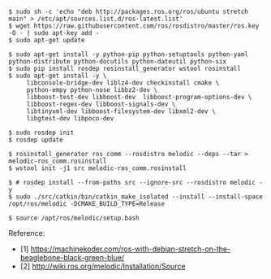 ```
$ sudo sh -c 'echo "deb http://packages.ros.org/ros/ubuntu stretch main" > /etc/apt/sources.list.d/ros-latest.list'
$ wget https://raw.githubusercontent.com/ros/rosdistro/master/ros.key  -O - | sudo apt-key add -
$ sudo apt-get update
```

```
$ sudo apt-get install -y python-pip python-setuptools python-yaml python-distribute python-docutils python-dateutil python-six
$ sudo pip install rosdep rosinstall_generator wstool rosinstall
$ sudo apt-get install -y \
     libconsole-bridge-dev liblz4-dev checkinstall cmake \
     python-empy python-nose libbz2-dev \
     libboost-test-dev libboost-dev  libboost-program-options-dev \
     libboost-regex-dev libboost-signals-dev \
     libtinyxml-dev libboost-filesystem-dev libxml2-dev \
     libgtest-dev libpoco-dev
```

```
$ sudo rosdep init
$ rosdep update
```

```
$ rosinstall_generator ros_comm --rosdistro melodic --deps --tar > melodic-ros_comm.rosinstall
$ wstool init -j1 src melodic-ros_comm.rosinstall
```

```
$ # rosdep install --from-paths src --ignore-src --rosdistro melodic -y
$ sudo ./src/catkin/bin/catkin_make_isolated --install --install-space /opt/ros/melodic -DCMAKE_BUILD_TYPE=Release
```

```
$ source /opt/ros/melodic/setup.bash
```

Reference:

* [1] https://machinekoder.com/ros-with-debian-stretch-on-the-beaglebone-black-green-blue/
* [2] http://wiki.ros.org/melodic/Installation/Source